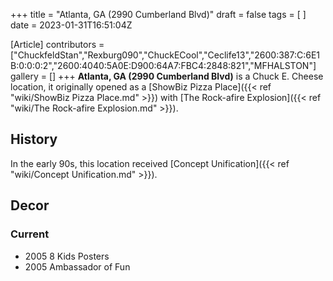 +++
title = "Atlanta, GA (2990 Cumberland Blvd)"
draft = false
tags = [ ]
date = 2023-01-31T16:51:04Z

[Article]
contributors = ["ChuckfeldStan","Rexburg090","ChuckECool","Ceclife13","2600:387:C:6E1B:0:0:0:2","2600:4040:5A0E:D900:64A7:FBC4:2848:821","MFHALSTON"]
gallery = []
+++
**Atlanta, GA (2990 Cumberland Blvd)** is a Chuck E. Cheese location, it originally opened as a [ShowBiz Pizza Place]({{< ref "wiki/ShowBiz Pizza Place.md" >}}) with [The Rock-afire Explosion]({{< ref "wiki/The Rock-afire Explosion.md" >}}).

## History ##
In the early 90s, this location received [Concept Unification]({{< ref "wiki/Concept Unification.md" >}}).

## Decor ##

### Current ###

* 2005 8 Kids Posters
* 2005 Ambassador of Fun